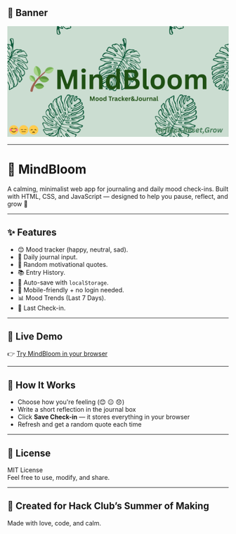 ## 📸 Banner

![MindBloom Banner](Banner.png)

---

# 🌿 MindBloom

A calming, minimalist web app for journaling and daily mood check-ins. Built with HTML, CSS, and JavaScript — designed to help you pause, reflect, and grow 🌱

---

## ✨ Features

- 😊 Mood tracker (happy, neutral, sad).
- 📓 Daily journal input.
- 💬 Random motivational quotes.
- 📚 Entry History.
- 💾 Auto-save with `localStorage`.
- 📱 Mobile-friendly + no login needed.
- 📊 Mood Trends (Last 7 Days).
- 📝 Last Check-in.

---

## 🔗 Live Demo

👉 [Try MindBloom in your browser](https://meamae-space.github.io/MindBloom)

---

## 🚀 How It Works

- Choose how you're feeling (😊 😐 😞)
- Write a short reflection in the journal box
- Click **Save Check-in** — it stores everything in your browser
- Refresh and get a random quote each time

---

## 📜 License

MIT License  
Feel free to use, modify, and share.

---

## 💚 Created for Hack Club’s Summer of Making
Made with love, code, and calm.


